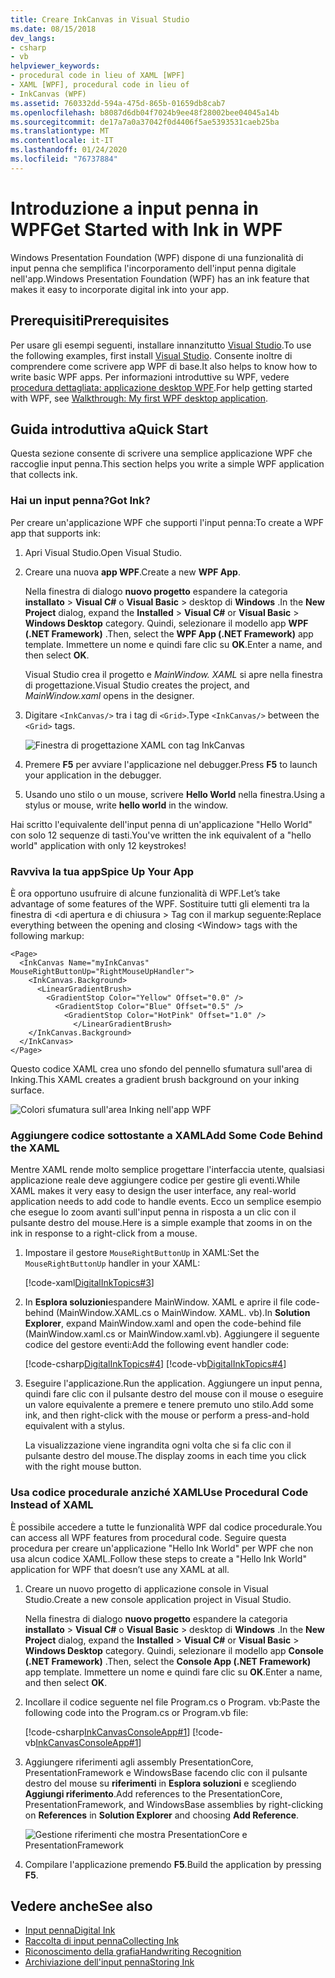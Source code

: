 ```yaml
---
title: Creare InkCanvas in Visual Studio
ms.date: 08/15/2018
dev_langs:
- csharp
- vb
helpviewer_keywords:
- procedural code in lieu of XAML [WPF]
- XAML [WPF], procedural code in lieu of
- InkCanvas (WPF)
ms.assetid: 760332dd-594a-475d-865b-01659db8cab7
ms.openlocfilehash: b8087d6db04f7024b9ee48f28002bee04045a14b
ms.sourcegitcommit: de17a7a0a37042f0d4406f5ae5393531caeb25ba
ms.translationtype: MT
ms.contentlocale: it-IT
ms.lasthandoff: 01/24/2020
ms.locfileid: "76737884"
---
```

# <a name="get-started-with-ink-in-wpf"></a><span data-ttu-id="dbc78-102">Introduzione a input penna in WPF</span><span class="sxs-lookup"><span data-stu-id="dbc78-102">Get Started with Ink in WPF</span></span>

<span data-ttu-id="dbc78-103">Windows Presentation Foundation (WPF) dispone di una funzionalità di input penna che semplifica l'incorporamento dell'input penna digitale nell'app.</span><span class="sxs-lookup"><span data-stu-id="dbc78-103">Windows Presentation Foundation (WPF) has an ink feature that makes it easy to incorporate digital ink into your app.</span></span>

## <a name="prerequisites"></a><span data-ttu-id="dbc78-104">Prerequisiti</span><span class="sxs-lookup"><span data-stu-id="dbc78-104">Prerequisites</span></span>

<span data-ttu-id="dbc78-105">Per usare gli esempi seguenti, installare innanzitutto [Visual Studio](https://visualstudio.microsoft.com/downloads/?utm_medium=microsoft&utm_source=docs.microsoft.com&utm_campaign=inline+link&utm_content=download+vs2019).</span><span class="sxs-lookup"><span data-stu-id="dbc78-105">To use the following examples, first install [Visual Studio](https://visualstudio.microsoft.com/downloads/?utm_medium=microsoft&utm_source=docs.microsoft.com&utm_campaign=inline+link&utm_content=download+vs2019).</span></span> <span data-ttu-id="dbc78-106">Consente inoltre di comprendere come scrivere app WPF di base.</span><span class="sxs-lookup"><span data-stu-id="dbc78-106">It also helps to know how to write basic WPF apps.</span></span> <span data-ttu-id="dbc78-107">Per informazioni introduttive su WPF, vedere [procedura dettagliata: applicazione desktop WPF](../getting-started/walkthrough-my-first-wpf-desktop-application.md).</span><span class="sxs-lookup"><span data-stu-id="dbc78-107">For help getting started with WPF, see [Walkthrough: My first WPF desktop application](../getting-started/walkthrough-my-first-wpf-desktop-application.md).</span></span>

## <a name="quick-start"></a><span data-ttu-id="dbc78-108">Guida introduttiva a</span><span class="sxs-lookup"><span data-stu-id="dbc78-108">Quick Start</span></span>

<span data-ttu-id="dbc78-109">Questa sezione consente di scrivere una semplice applicazione WPF che raccoglie input penna.</span><span class="sxs-lookup"><span data-stu-id="dbc78-109">This section helps you write a simple WPF application that collects ink.</span></span>

### <a name="got-ink"></a><span data-ttu-id="dbc78-110">Hai un input penna?</span><span class="sxs-lookup"><span data-stu-id="dbc78-110">Got Ink?</span></span>

<span data-ttu-id="dbc78-111">Per creare un'applicazione WPF che supporti l'input penna:</span><span class="sxs-lookup"><span data-stu-id="dbc78-111">To create a WPF app that supports ink:</span></span>

1. <span data-ttu-id="dbc78-112">Apri Visual Studio.</span><span class="sxs-lookup"><span data-stu-id="dbc78-112">Open Visual Studio.</span></span>

2. <span data-ttu-id="dbc78-113">Creare una nuova **app WPF**.</span><span class="sxs-lookup"><span data-stu-id="dbc78-113">Create a new **WPF App**.</span></span>

   <span data-ttu-id="dbc78-114">Nella finestra di dialogo **nuovo progetto** espandere la categoria **installato** > **Visual C#**  o **Visual Basic** > desktop di **Windows** .</span><span class="sxs-lookup"><span data-stu-id="dbc78-114">In the **New Project** dialog, expand the **Installed** > **Visual C#** or **Visual Basic** > **Windows Desktop** category.</span></span> <span data-ttu-id="dbc78-115">Quindi, selezionare il modello app **WPF (.NET Framework)** .</span><span class="sxs-lookup"><span data-stu-id="dbc78-115">Then, select the **WPF App (.NET Framework)** app template.</span></span> <span data-ttu-id="dbc78-116">Immettere un nome e quindi fare clic su **OK**.</span><span class="sxs-lookup"><span data-stu-id="dbc78-116">Enter a name, and then select **OK**.</span></span>

   <span data-ttu-id="dbc78-117">Visual Studio crea il progetto e *MainWindow. XAML* si apre nella finestra di progettazione.</span><span class="sxs-lookup"><span data-stu-id="dbc78-117">Visual Studio creates the project, and *MainWindow.xaml* opens in the designer.</span></span>

3. <span data-ttu-id="dbc78-118">Digitare `<InkCanvas/>` tra i tag di `<Grid>`.</span><span class="sxs-lookup"><span data-stu-id="dbc78-118">Type `<InkCanvas/>` between the `<Grid>` tags.</span></span>

   ![Finestra di progettazione XAML con tag InkCanvas](./media/getting-started-with-ink/inkcanvas-xaml.png)

4. <span data-ttu-id="dbc78-120">Premere **F5** per avviare l'applicazione nel debugger.</span><span class="sxs-lookup"><span data-stu-id="dbc78-120">Press **F5** to launch your application in the debugger.</span></span>

5. <span data-ttu-id="dbc78-121">Usando uno stilo o un mouse, scrivere **Hello World** nella finestra.</span><span class="sxs-lookup"><span data-stu-id="dbc78-121">Using a stylus or mouse, write **hello world** in the window.</span></span>

<span data-ttu-id="dbc78-122">Hai scritto l'equivalente dell'input penna di un'applicazione "Hello World" con solo 12 sequenze di tasti.</span><span class="sxs-lookup"><span data-stu-id="dbc78-122">You've written the ink equivalent of a "hello world" application with only 12 keystrokes!</span></span>

### <a name="spice-up-your-app"></a><span data-ttu-id="dbc78-123">Ravviva la tua app</span><span class="sxs-lookup"><span data-stu-id="dbc78-123">Spice Up Your App</span></span>

<span data-ttu-id="dbc78-124">È ora opportuno usufruire di alcune funzionalità di WPF.</span><span class="sxs-lookup"><span data-stu-id="dbc78-124">Let’s take advantage of some features of the WPF.</span></span> <span data-ttu-id="dbc78-125">Sostituire tutti gli elementi tra la finestra di \<di apertura e di chiusura > Tag con il markup seguente:</span><span class="sxs-lookup"><span data-stu-id="dbc78-125">Replace everything between the opening and closing \<Window> tags with the following markup:</span></span>

```xaml
<Page>
  <InkCanvas Name="myInkCanvas" MouseRightButtonUp="RightMouseUpHandler">
    <InkCanvas.Background>
      <LinearGradientBrush>
        <GradientStop Color="Yellow" Offset="0.0" />
          <GradientStop Color="Blue" Offset="0.5" />
            <GradientStop Color="HotPink" Offset="1.0" />
              </LinearGradientBrush>
    </InkCanvas.Background>
  </InkCanvas>
</Page>
```

<span data-ttu-id="dbc78-126">Questo codice XAML crea uno sfondo del pennello sfumatura sull'area di Inking.</span><span class="sxs-lookup"><span data-stu-id="dbc78-126">This XAML creates a gradient brush background on your inking surface.</span></span>

![Colori sfumatura sull'area Inking nell'app WPF](./media/getting-started-with-ink/gradient-colors.png)

### <a name="add-some-code-behind-the-xaml"></a><span data-ttu-id="dbc78-128">Aggiungere codice sottostante a XAML</span><span class="sxs-lookup"><span data-stu-id="dbc78-128">Add Some Code Behind the XAML</span></span>

<span data-ttu-id="dbc78-129">Mentre XAML rende molto semplice progettare l'interfaccia utente, qualsiasi applicazione reale deve aggiungere codice per gestire gli eventi.</span><span class="sxs-lookup"><span data-stu-id="dbc78-129">While XAML makes it very easy to design the user interface, any real-world application needs to add code to handle events.</span></span> <span data-ttu-id="dbc78-130">Ecco un semplice esempio che esegue lo zoom avanti sull'input penna in risposta a un clic con il pulsante destro del mouse.</span><span class="sxs-lookup"><span data-stu-id="dbc78-130">Here is a simple example that zooms in on the ink in response to a right-click from a mouse.</span></span>

1. <span data-ttu-id="dbc78-131">Impostare il gestore `MouseRightButtonUp` in XAML:</span><span class="sxs-lookup"><span data-stu-id="dbc78-131">Set the `MouseRightButtonUp` handler in your XAML:</span></span>

   [!code-xaml[DigitalInkTopics#3](~/samples/snippets/csharp/VS_Snippets_Wpf/DigitalInkTopics/CSharp/Window2.xaml#3)]

1. <span data-ttu-id="dbc78-132">In **Esplora soluzioni**espandere MainWindow. XAML e aprire il file code-behind (MainWindow.XAML.cs o MainWindow. XAML. vb).</span><span class="sxs-lookup"><span data-stu-id="dbc78-132">In **Solution Explorer**, expand MainWindow.xaml and open the code-behind file (MainWindow.xaml.cs or MainWindow.xaml.vb).</span></span> <span data-ttu-id="dbc78-133">Aggiungere il seguente codice del gestore eventi:</span><span class="sxs-lookup"><span data-stu-id="dbc78-133">Add the following event handler code:</span></span>

   [!code-csharp[DigitalInkTopics#4](~/samples/snippets/csharp/VS_Snippets_Wpf/DigitalInkTopics/CSharp/Window2.xaml.cs#4)]
   [!code-vb[DigitalInkTopics#4](~/samples/snippets/visualbasic/VS_Snippets_Wpf/DigitalInkTopics/VisualBasic/Window2.xaml.vb#4)]

1. <span data-ttu-id="dbc78-134">Eseguire l'applicazione.</span><span class="sxs-lookup"><span data-stu-id="dbc78-134">Run the application.</span></span> <span data-ttu-id="dbc78-135">Aggiungere un input penna, quindi fare clic con il pulsante destro del mouse con il mouse o eseguire un valore equivalente a premere e tenere premuto uno stilo.</span><span class="sxs-lookup"><span data-stu-id="dbc78-135">Add some ink, and then right-click with the mouse or perform a press-and-hold equivalent with a stylus.</span></span>

   <span data-ttu-id="dbc78-136">La visualizzazione viene ingrandita ogni volta che si fa clic con il pulsante destro del mouse.</span><span class="sxs-lookup"><span data-stu-id="dbc78-136">The display zooms in each time you click with the right mouse button.</span></span>

### <a name="use-procedural-code-instead-of-xaml"></a><span data-ttu-id="dbc78-137">Usa codice procedurale anziché XAML</span><span class="sxs-lookup"><span data-stu-id="dbc78-137">Use Procedural Code Instead of XAML</span></span>

<span data-ttu-id="dbc78-138">È possibile accedere a tutte le funzionalità WPF dal codice procedurale.</span><span class="sxs-lookup"><span data-stu-id="dbc78-138">You can access all WPF features from procedural code.</span></span> <span data-ttu-id="dbc78-139">Seguire questa procedura per creare un'applicazione "Hello Ink World" per WPF che non usa alcun codice XAML.</span><span class="sxs-lookup"><span data-stu-id="dbc78-139">Follow these steps to create a "Hello Ink World" application for WPF that doesn’t use any XAML at all.</span></span>

1. <span data-ttu-id="dbc78-140">Creare un nuovo progetto di applicazione console in Visual Studio.</span><span class="sxs-lookup"><span data-stu-id="dbc78-140">Create a new console application project in Visual Studio.</span></span>

   <span data-ttu-id="dbc78-141">Nella finestra di dialogo **nuovo progetto** espandere la categoria **installato** > **Visual C#**  o **Visual Basic** > desktop di **Windows** .</span><span class="sxs-lookup"><span data-stu-id="dbc78-141">In the **New Project** dialog, expand the **Installed** > **Visual C#** or **Visual Basic** > **Windows Desktop** category.</span></span> <span data-ttu-id="dbc78-142">Quindi, selezionare il modello app **Console (.NET Framework)** .</span><span class="sxs-lookup"><span data-stu-id="dbc78-142">Then, select the **Console App (.NET Framework)** app template.</span></span> <span data-ttu-id="dbc78-143">Immettere un nome e quindi fare clic su **OK**.</span><span class="sxs-lookup"><span data-stu-id="dbc78-143">Enter a name, and then select **OK**.</span></span>

1. <span data-ttu-id="dbc78-144">Incollare il codice seguente nel file Program.cs o Program. vb:</span><span class="sxs-lookup"><span data-stu-id="dbc78-144">Paste the following code into the Program.cs or Program.vb file:</span></span>

   [!code-csharp[InkCanvasConsoleApp#1](~/samples/snippets/csharp/VS_Snippets_Wpf/InkCanvasConsoleApp/CSharp/Program.cs#1)]
   [!code-vb[InkCanvasConsoleApp#1](~/samples/snippets/visualbasic/VS_Snippets_Wpf/InkCanvasConsoleApp/VisualBasic/Module1.vb#1)]

1. <span data-ttu-id="dbc78-145">Aggiungere riferimenti agli assembly PresentationCore, PresentationFramework e WindowsBase facendo clic con il pulsante destro del mouse su **riferimenti** in **Esplora soluzioni** e scegliendo **Aggiungi riferimento**.</span><span class="sxs-lookup"><span data-stu-id="dbc78-145">Add references to the PresentationCore, PresentationFramework, and WindowsBase assemblies by right-clicking on **References** in **Solution Explorer** and choosing **Add Reference**.</span></span>

   ![Gestione riferimenti che mostra PresentationCore e PresentationFramework](./media/getting-started-with-ink/reference-manager-presentationcore-presentationframework.png)

1. <span data-ttu-id="dbc78-147">Compilare l'applicazione premendo **F5**.</span><span class="sxs-lookup"><span data-stu-id="dbc78-147">Build the application by pressing **F5**.</span></span>

## <a name="see-also"></a><span data-ttu-id="dbc78-148">Vedere anche</span><span class="sxs-lookup"><span data-stu-id="dbc78-148">See also</span></span>

- [<span data-ttu-id="dbc78-149">Input penna</span><span class="sxs-lookup"><span data-stu-id="dbc78-149">Digital Ink</span></span>](digital-ink.md)
- [<span data-ttu-id="dbc78-150">Raccolta di input penna</span><span class="sxs-lookup"><span data-stu-id="dbc78-150">Collecting Ink</span></span>](collecting-ink.md)
- [<span data-ttu-id="dbc78-151">Riconoscimento della grafia</span><span class="sxs-lookup"><span data-stu-id="dbc78-151">Handwriting Recognition</span></span>](handwriting-recognition.md)
- [<span data-ttu-id="dbc78-152">Archiviazione dell'input penna</span><span class="sxs-lookup"><span data-stu-id="dbc78-152">Storing Ink</span></span>](storing-ink.md)
